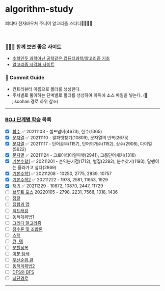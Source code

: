 # algorithm-study
븨티따 전자바우처 주니어 알고리즘 스터디👩‍💻👨‍💻

<br/>


### 👩🏻‍🔬 함께 보면 좋은 사이트
- [수학인듯 과학아닌 공학같은 컴퓨터과학/알고리즘 기초](https://librewiki.net/wiki/%EB%B6%84%EB%A5%98:%EC%88%98%ED%95%99%EC%9D%B8%EB%93%AF_%EA%B3%BC%ED%95%99%EC%95%84%EB%8B%8C_%EA%B3%B5%ED%95%99%EA%B0%99%EC%9D%80_%EC%BB%B4%ED%93%A8%ED%84%B0%EA%B3%BC%ED%95%99)
- [알고리즘 시각화 사이트](https://visualgo.net/en)


### 📌 Commit Guide
  - 컨트리뷰터 이름으로 폴더를 생성한다.
  - 주차별로 풀이하는 단계별로 폴더를 생성하여 하위에 소스 파일을 넣는다.
    (📁 jisoohan 경로 하위 참조)
    
<hr>

### [BOJ 단계별 학습](https://www.acmicpc.net/step) 목록
- [x] [함수](https://www.acmicpc.net/step/5) ✅ 20211103 - 셀프넘버(4673), 한수(1065)  
- [x] [문자열](https://www.acmicpc.net/step/7) ✅ 20211110 - 알파벳찾기(10809), 문자열의 반복(2675)
- [x] [문자열](https://www.acmicpc.net/step/7) ✅ 20211117 - 단어공부(1157), 단어의개수(1152), 상수(2908), 다이얼(5622)
- [x] [문자열](https://www.acmicpc.net/step/7) ✅ 20211124 - 크로아티아알파벳(2941), 그룹단어체커(1316)
- [x] [기본수학1](https://www.acmicpc.net/step/8) ✅ 20211201 - 손익분기점(1712), 벌집(2292), 분수찾기(1193), 달팽이는 올라가고 싶다(2869)
- [x] [기본수학1](https://www.acmicpc.net/step/8) ✅ 20211208 - 10250, 2775, 2839, 10757
- [x] [기본수학2](https://www.acmicpc.net/step/10) ✅ 20211222 - 1978, 2581, 11653, 1929
- [x] [재귀](https://www.acmicpc.net/step/19) ✅ 20211229 - 10872, 10870, 2447, 11729
- [ ] [브루트 포스](https://www.acmicpc.net/step/22) 20220105 - 2798, 2231, 7568, 1018, 1436
- [ ] [정렬](https://www.acmicpc.net/step/9)
- [ ] [집합과 맵](https://www.acmicpc.net/step/49)
- [ ] [백트래킹](https://www.acmicpc.net/step/34) 
- [ ] [동적계획법1](https://www.acmicpc.net/step/16)
- [ ] [그리디 알고리즘](https://www.acmicpc.net/step/33)
- [ ] [정수론 및 조합론](https://www.acmicpc.net/step/18) 
- [ ] [스택](https://www.acmicpc.net/step/11)
- [ ] [큐, 덱](https://www.acmicpc.net/step/12)
- [ ] [분할정복](https://www.acmicpc.net/step/20)
- [ ] [이분 탐색](https://www.acmicpc.net/step/29) 
- [ ] [우선순위 큐](https://www.acmicpc.net/step/13)
- [ ] [동적계획법2](https://www.acmicpc.net/step/17)
- [ ] [DFS와 BFS](https://www.acmicpc.net/step/24)
- [ ] [최단경로](https://www.acmicpc.net/step/26) 

<hr>







